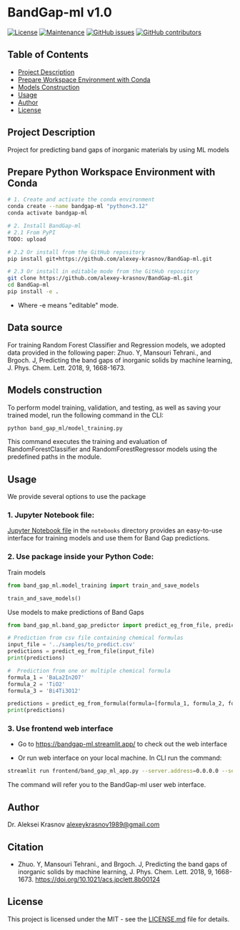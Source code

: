 # BandGap-ml v1.0

[![License](https://img.shields.io/badge/License-MIT-brightgreen.svg)](https://opensource.org/licenses/MIT)
[![Maintenance](https://img.shields.io/badge/Maintained%3F-yes-blue.svg)](https://github.com/alexey-krasnov/BandGap-ml/graphs/commit-activity)
[![GitHub issues](https://img.shields.io/github/issues/alexey-krasnov/BandGap-ml.svg)](https://github.com/alexey-krasnov/BandGap-ml/issues)
[![GitHub contributors](https://img.shields.io/github/contributors/alexey-krasnov/BandGap-ml.svg)](https://github.com/alexey-krasnov/BandGap-ml/graphs/contributors)

## Table of Contents
- [Project Description](#project-description)
- [Prepare Workspace Environment with Conda](#prepare-workspace-environment-with-conda)
- [Models Construction](#models-construction)
- [Usage](#usage)
- [Author](#author)
- [License](#license)

## Project Description
Project for predicting band gaps of inorganic materials by using ML models

## Prepare Python Workspace Environment with Conda
```bash
# 1. Create and activate the conda environment
conda create --name bandgap-ml "python<3.12"
conda activate bandgap-ml

# 2. Install BandGap-ml
# 2.1 From PyPI
TODO: upload

# 2.2 Or install from the GitHub repository
pip install git+https://github.com/alexey-krasnov/BandGap-ml.git

# 2.3 Or install in editable mode from the GitHub repository
git clone https://github.com/alexey-krasnov/BandGap-ml.git
cd BandGap-ml
pip install -e .
```
- Where -e means "editable" mode.

## Data source
For training Random Forest Classifier and Regression models, we adopted data provided in the following paper:
Zhuo. Y, Mansouri Tehrani., and Brgoch. J, Predicting the band gaps of inorganic solids by machine learning, J. Phys. Chem. Lett. 2018, 9, 1668-1673.

## Models construction
To perform model training, validation, and testing, as well as saving your trained model, run the following command in the CLI:
```bash
python band_gap_ml/model_training.py
```
This command executes the training and evaluation of RandomForestClassifier and RandomForestRegressor models using the predefined paths in the module.

## Usage
We provide several options to use the package

### 1. Jupyter Notebook file:
[Jupyter Notebook file](notebooks/band_gap_prediction_workflow.ipynb) in the `notebooks` directory provides an easy-to-use interface for training models and use them for Band Gap predictions.

### 2. Use package inside your Python Code:
Train models
```python
from band_gap_ml.model_training import train_and_save_models

train_and_save_models()
```
Use models to make predictions of Band Gaps
```python
from band_gap_ml.band_gap_predictor import predict_eg_from_file, predict_eg_from_formula    

# Prediction from csv file containing chemical formulas
input_file = '../samples/to_predict.csv'
predictions = predict_eg_from_file(input_file)
print(predictions)

#  Prediction from one or multiple chemical formula
formula_1 = 'BaLa2In2O7'
formula_2 = 'TiO2'
formula_3 = 'Bi4Ti3O12'

predictions = predict_eg_from_formula(formula=[formula_1, formula_2, formula_3])
print(predictions)
```

### 3. Use frontend web interface
- Go to https://bandgap-ml.streamlit.app/ to check out the web interface 


- Or run web interface on your local machine. In CLI run the command:
```bash
streamlit run frontend/band_gap_ml_app.py --server.address=0.0.0.0 --server.port=5005
```
The command will refer you to the BandGap-ml user web interface.

## Author
Dr. Aleksei Krasnov
alexeykrasnov1989@gmail.com

## Citation
- Zhuo. Y, Mansouri Tehrani., and Brgoch. J, Predicting the band gaps of inorganic solids by machine learning, J. Phys. Chem. Lett. 2018, 9, 1668-1673. https://doi.org/10.1021/acs.jpclett.8b00124

## License
This project is licensed under the MIT - see the [LICENSE.md](LICENSE.md) file for details.